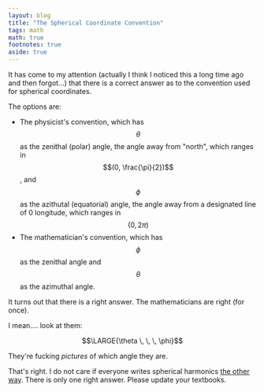 ```yaml
---
layout: blog
title: "The Spherical Coordinate Convention"
tags: math
math: true
footnotes: true
aside: true
---
```


It has come to my attention (actually I think I noticed this a long time ago and then forgot...) that there is a correct answer as to the convention used for spherical coordinates.

The options are:

* The physicist's convention, which has $$\theta$$ as the zenithal (polar) angle, the angle away from "north", which ranges in $$(0, \frac{\pi}{2})$$, and $$\phi$$ as the azithutal (equatorial) angle, the angle away from a designated line of 0 longitude, which ranges in $$(0, 2 \pi)$$
* The mathematician's convention, which has $$\phi$$ as the zenithal angle and $$\theta$$ as the azimuthal angle.

It turns out that there is a right answer. The mathematicians are right (for once). 

I mean.... look at them:

$$\LARGE{\theta \, \, \, \phi}$$

They're fucking _pictures_ of which angle they are.

That's right. I do not care if everyone writes spherical harmonics [the other way](https://bridge.math.oregonstate.edu/papers/spherical.pdf). There is only one right answer. Please update your textbooks.
